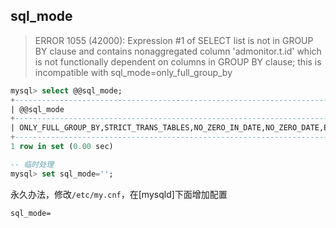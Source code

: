 ## sql_mode

> ERROR 1055 (42000): Expression #1 of SELECT list is not in GROUP BY clause and contains nonaggregated column 'admonitor.t.id' which is not functionally dependent on columns in GROUP BY clause; this is incompatible with sql_mode=only_full_group_by

```sql
mysql> select @@sql_mode;
+-------------------------------------------------------------------------------------------------------------------------------------------+
| @@sql_mode                                                                                                                                |
+-------------------------------------------------------------------------------------------------------------------------------------------+
| ONLY_FULL_GROUP_BY,STRICT_TRANS_TABLES,NO_ZERO_IN_DATE,NO_ZERO_DATE,ERROR_FOR_DIVISION_BY_ZERO,NO_AUTO_CREATE_USER,NO_ENGINE_SUBSTITUTION |
+-------------------------------------------------------------------------------------------------------------------------------------------+
1 row in set (0.00 sec)

-- 临时处理
mysql> set sql_mode='';
```

永久办法，修改`/etc/my.cnf`，在[mysqld]下面增加配置

```shell
sql_mode=
```

